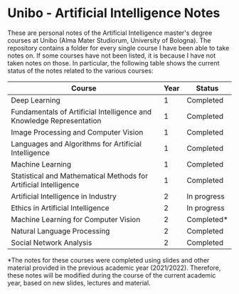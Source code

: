 # Unibo - Artificial Intelligence Notes

These are personal notes of the Artificial Intelligence master's degree courses at Unibo (Alma Mater Studiorum, University of Bologna). The repository contains a folder for every single course I have been able to take notes on. If some courses have not been listed, it is because I have not taken notes on those. In particular, the following table shows the current status of the notes related to the various courses:

Course  | Year | Status
------- | ---- | ------
Deep Learning | 1 | Completed
Fundamentals of Artificial Intelligence and Knowledge Representation | 1 | Completed
Image Processing and Computer Vision | 1 | Completed
Languages and Algorithms for Artificial Intelligence | 1 | Completed
Machine Learning | 1 | Completed
Statistical and Mathematical Methods for Artificial Intelligence | 1 | Completed
Artificial Intelligence in Industry | 2 | In progress
Ethics in Artificial Intelligence | 2 | In progress
Machine Learning for Computer Vision | 2 | Completed*
Natural Language Processing | 2 | Completed
Social Network Analysis | 2 | Completed

*The notes for these courses were completed using slides and other material provided in the previous academic year (2021/2022). Therefore, these notes will be modified during the course of the current academic year, based on new slides, lectures and material.
